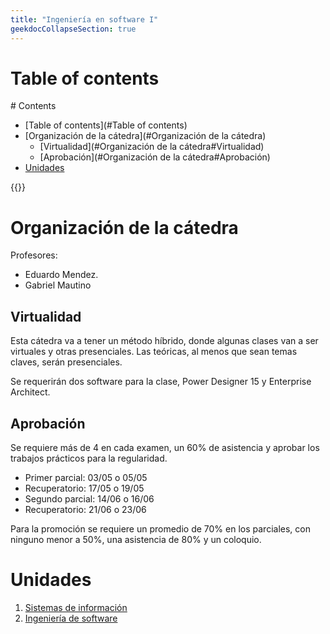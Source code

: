 ```yaml
---
title: "Ingeniería en software I"
geekdocCollapseSection: true
---
```


# Table of contents
<div class='hidden'>
# Contents

- [Table of contents](#Table of contents)
- [Organización de la cátedra](#Organización de la cátedra)
  - [Virtualidad](#Organización de la cátedra#Virtualidad)
  - [Aprobación](#Organización de la cátedra#Aprobación)
- [Unidades](#Unidades)

</div>
{{<toc>}}

# Organización de la cátedra

Profesores:

- Eduardo Mendez.
- Gabriel Mautino

## Virtualidad

Esta cátedra va a tener un método híbrido, donde algunas clases van a ser
virtuales y otras presenciales. Las teóricas, al menos que sean temas claves,
serán presenciales.

Se requerirán dos software para la clase, Power Designer 15 y Enterprise
Architect.

## Aprobación

Se requiere más de 4 en cada examen, un 60% de asistencia y aprobar los
trabajos prácticos para la regularidad.

- Primer parcial: 03/05 o 05/05
- Recuperatorio: 17/05 o 19/05
- Segundo parcial: 14/06 o 16/06
- Recuperatorio: 21/06 o 23/06

Para la promoción se requiere un promedio de 70% en los parciales, con ninguno
menor a 50%, una asistencia de 80% y un coloquio.

# Unidades

1. [Sistemas de información](unidad-1)
1. [Ingeniería de software](unidad-2)
